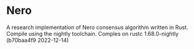 # Nero
A research implementation of Nero consensus algorithm written in Rust.
Compile using the nightly toolchain.
Comples on rustc 1.68.0-nightly (b70baa4f9 2022-12-14)
